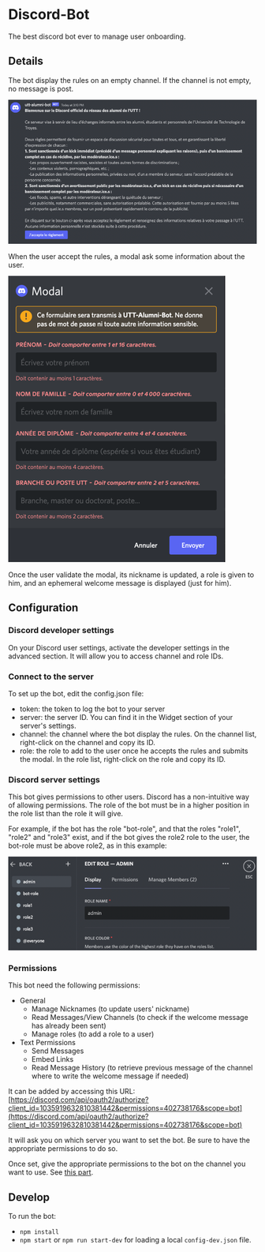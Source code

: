 # Discord-Bot
The best discord bot ever to manage user onboarding.

## Details
The bot display the rules on an empty channel. If the channel is not empty,
no message is post.

![Rules example](assets/rules-example.png)

When the user accept the rules, a modal ask some information about the user.

![Modal example](assets/modal-example.png)

Once the user validate the modal, its nickname is updated, a role is
given to him, and an ephemeral welcome message is displayed (just for him).

## Configuration
### Discord developer settings
On your Discord user settings, activate the developer settings in the advanced section. It will
allow you to access channel and role IDs.

### Connect to the server
To set up the bot, edit the config.json file:
- token: the token to log the bot to your server
- server: the server ID. You can find it in the Widget section of your server's settings.
- channel: the channel where the bot display the rules. On the channel list, right-click on the channel and copy its ID.
- role: the role to add to the user once he accepts the rules and submits the modal. In the role list, right-click on the role and copy its ID.

### Discord server settings
This bot gives permissions to other users. Discord has a non-intuitive way of allowing permissions. The role
of the bot must be in a higher position in the role list than the role it will give.

For example, if the bot has the role "bot-role", and that the roles "role1", "role2" and "role3"
exist, and if the bot gives the role2 role to the user, the bot-role must be above role2, as in this example:

![Role list](assets/role-list.png)

### Permissions
This bot need the following permissions:
- General
  - Manage Nicknames (to update users' nickname)
  - Read Messages/View Channels (to check if the welcome message has already been sent)
  - Manage roles (to add a role to a user)
- Text Permissions
  - Send Messages
  - Embed Links
  - Read Message History (to retrieve previous message of the channel where to write the welcome message if needed)

It can be added by accessing this URL:
[https://discord.com/api/oauth2/authorize?client_id=1035919632810381442&permissions=402738176&scope=bot](https://discord.com/api/oauth2/authorize?client_id=1035919632810381442&permissions=402738176&scope=bot)

It will ask you on which server you want to set the bot. Be sure to have the appropriate permissions to do so.

Once set, give the appropriate permissions to the bot on the channel you want to use. See [this part](#discord-server-settings).

## Develop
To run the bot:
- `npm install`
- `npm start` or `npm run start-dev` for loading a local `config-dev.json` file.
